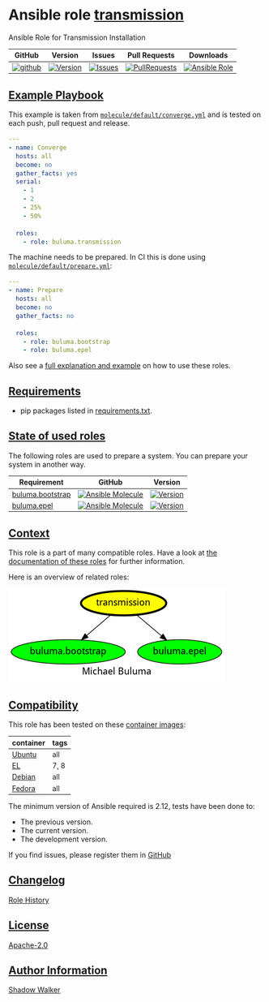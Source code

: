 # Ansible role [transmission](https://galaxy.ansible.com/ui/standalone/roles/buluma/transmission/documentation)

Ansible Role for Transmission Installation

|GitHub|Version|Issues|Pull Requests|Downloads|
|------|-------|------|-------------|---------|
|[![github](https://github.com/buluma/ansible-role-transmission/actions/workflows/molecule.yml/badge.svg)](https://github.com/buluma/ansible-role-transmission/actions/workflows/molecule.yml)|[![Version](https://img.shields.io/github/release/buluma/ansible-role-transmission.svg)](https://github.com/buluma/ansible-role-transmission/releases/)|[![Issues](https://img.shields.io/github/issues/buluma/ansible-role-transmission.svg)](https://github.com/buluma/ansible-role-transmission/issues/)|[![PullRequests](https://img.shields.io/github/issues-pr-closed-raw/buluma/ansible-role-transmission.svg)](https://github.com/buluma/ansible-role-transmission/pulls/)|[![Ansible Role](https://img.shields.io/ansible/role/d/buluma/transmission)](https://galaxy.ansible.com/ui/standalone/roles/buluma/transmission/documentation)|

## [Example Playbook](#example-playbook)

This example is taken from [`molecule/default/converge.yml`](https://github.com/buluma/ansible-role-transmission/blob/master/molecule/default/converge.yml) and is tested on each push, pull request and release.

```yaml
---
- name: Converge
  hosts: all
  become: no
  gather_facts: yes
  serial:
    - 1
    - 2
    - 25%
    - 50%

  roles:
    - role: buluma.transmission
```

The machine needs to be prepared. In CI this is done using [`molecule/default/prepare.yml`](https://github.com/buluma/ansible-role-transmission/blob/master/molecule/default/prepare.yml):

```yaml
---
- name: Prepare
  hosts: all
  become: no
  gather_facts: no

  roles:
    - role: buluma.bootstrap
    - role: buluma.epel
```

Also see a [full explanation and example](https://buluma.github.io/how-to-use-these-roles.html) on how to use these roles.


## [Requirements](#requirements)

- pip packages listed in [requirements.txt](https://github.com/buluma/ansible-role-transmission/blob/master/requirements.txt).

## [State of used roles](#state-of-used-roles)

The following roles are used to prepare a system. You can prepare your system in another way.

| Requirement | GitHub | Version |
|-------------|--------|--------|
|[buluma.bootstrap](https://galaxy.ansible.com/buluma/bootstrap)|[![Ansible Molecule](https://github.com/buluma/ansible-role-bootstrap/actions/workflows/molecule.yml/badge.svg)](https://github.com/buluma/ansible-role-bootstrap/actions/workflows/molecule.yml)|[![Version](https://img.shields.io/github/release/buluma/ansible-role-bootstrap.svg)](https://github.com/shadowwalker/ansible-role-bootstrap)|
|[buluma.epel](https://galaxy.ansible.com/buluma/epel)|[![Ansible Molecule](https://github.com/buluma/ansible-role-epel/actions/workflows/molecule.yml/badge.svg)](https://github.com/buluma/ansible-role-epel/actions/workflows/molecule.yml)|[![Version](https://img.shields.io/github/release/buluma/ansible-role-epel.svg)](https://github.com/shadowwalker/ansible-role-epel)|

## [Context](#context)

This role is a part of many compatible roles. Have a look at [the documentation of these roles](https://buluma.github.io/) for further information.

Here is an overview of related roles:

![dependencies](https://raw.githubusercontent.com/buluma/ansible-role-transmission/png/requirements.png "Dependencies")

## [Compatibility](#compatibility)

This role has been tested on these [container images](https://hub.docker.com/u/buluma):

|container|tags|
|---------|----|
|[Ubuntu](https://hub.docker.com/r/buluma/ubuntu)|all|
|[EL](https://hub.docker.com/r/buluma/enterpriselinux)|7, 8|
|[Debian](https://hub.docker.com/r/buluma/debian)|all|
|[Fedora](https://hub.docker.com/r/buluma/fedora)|all|

The minimum version of Ansible required is 2.12, tests have been done to:

- The previous version.
- The current version.
- The development version.

If you find issues, please register them in [GitHub](https://github.com/buluma/ansible-role-transmission/issues)

## [Changelog](#changelog)

[Role History](https://github.com/buluma/ansible-role-transmission/blob/master/CHANGELOG.md)

## [License](#license)

[Apache-2.0](https://github.com/buluma/ansible-role-transmission/blob/master/LICENSE)

## [Author Information](#author-information)

[Shadow Walker](https://buluma.github.io/)
